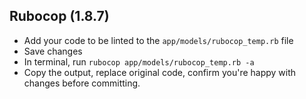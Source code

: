 ## Rubocop (1.8.7)

- Add your code to be linted to the `app/models/rubocop_temp.rb` file
- Save changes
- In terminal, run `rubocop app/models/rubocop_temp.rb -a`
- Copy the output, replace original code, confirm you're happy with changes before committing.